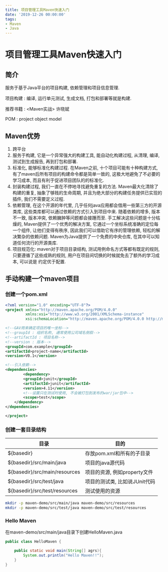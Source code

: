 ```yaml
---
title: 项目管理工具Maven快速入门
date: '2019-12-26 00:00:00'
tags:
- Maven
- Java
---
```

# 项目管理工具Maven快速入门

## 简介

服务于基于Java平台的项目构建, 依赖管理和项目信息管理.

项目构建 : 编译, 运行单元测试, 生成文档, 打包和部署等就是构建.

推荐书籍 : &lt;Maven实战&gt; 许晓斌

POM : project object model

## Maven优势

1. 跨平台
2. 服务于构建, 它是一个异常强大的构建工具, 能自动化构建过程, 从清理, 编译, 测试到生成报告, 再到打包和部署.
3. 标准化, 能够标准化构建过程. 在Maven之前, 十个项目可能有十种构建方式, 有了maven后所有项目的构建命令都是简单一致的, 这极大地避免了不必要的学习成本, 而且有利于促进项目团队的的标准化.
4. 封装构建过程, 我们一直在不停地寻找避免重复的方法. Maven最大化清除了构建的重复, 抽象了够贱的生命周期, 并且为绝大部分的构建任务提供已实现的插件, 我们不需要定义过程.
5. 依赖管理, 在这个开源的年代里, 几乎任何java应用都会借用一些第三方的开源类库, 这些类库都可以通过依赖的方式引入到项目中来. 随着依赖的增多, 版本不一致, 版本冲突, 依赖臃肿等问题都会接踵而至. 手工解决这些问题是十分枯燥的, Maven提供了一个优秀的解决方案, 它通过一个坐标系统准确的定位每一个组件, 让他们变得有秩序, 因此我们可以借助它有序的管理依赖, 轻松的解决繁杂的依赖问题. Maven为Java提供了一个免费的中央仓库, 在其中可以知道任何流行的开源类库.
6. 项目规范化: maven对于项目目录结构, 测试用例命名方式等都有既定的规则, 只要遵循了这些成熟的规则, 用户在项目间切换的时候就免去了额外的学习成本, 可以说是 约定优于配置.

## 手动构建一个maven项目

### 创建一个pom.xml

```xml
<?xml version="1.0" encoding="UTF-8"?>
<project xmlns="http://maven.apache.org/POM/4.0.0"
         xmlns:xsi="http://www.w3.org/2001/XMLSchema-instance"
         xsi:schemaLocation="http://maven.apache.org/POM/4.0.0 http://maven.apache.org/xsd/maven-4.0.0.xsd">

<!--GAV用来确定项目的唯一坐标-->
<!--groupId : 组织名称, 通常使用公司域名倒叙-->
<!--artifactId : 项目名称-->
<!--version : 版本-->
<groupId>com.example</groupId>
<artifactId>project-name</artifactId>
<version>V0.1</version>

<!--引入依赖-->
<dependencies>
        <dependency>
        <groupId>junit</groupId>
        <artifactId>junit</artifactId>
        <version>4.11</version>
        <!--设置只在测试时使用, 不会被打包到发布的war/jar包中-->
        <scope>test</scope>
    </dependency>
</dependencies>

</project>
```

### 创建一套目录结构

| 目录                          | 目的                          |
| ----------------------------- | ----------------------------- |
| ${basedir}                    | 存放pom.xml和所有的子目录     |
| ${basedir}/src/main/java      | 项目的java源代码              |
| ${basedir}/src/main/resources | 项目的资源, 例如property文件  |
| ${basedir}/src/test/java      | 项目的测试类, 比如说JUnit代码 |
| ${basedir}/src/test/resources | 测试使用的资源                |

```bash
mkdir -p maven-demo/src/main/java maven-demo/src/resources
mkdir -p maven-demo/src/test/java maven-demo/src/test/resources
```

### Hello Maven

在maven-demo/src/main/java目录下创建HelloMaven.java

```java
public class HelloMaven {

    public static void main(String[] agrs){
        System.out.println("Hello Maven!!");
    }
}
```
